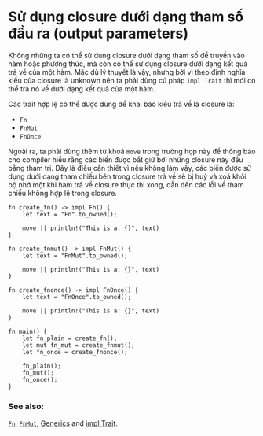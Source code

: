 # Sử dụng closure dưới dạng tham số đầu ra (output parameters)

Không những ta có thể sử dụng closure dưới dạng tham số để truyền vào hàm hoặc phương thức,
mà còn có thể sử dụng closure dưới dạng kết quả trả về của một hàm. Mặc dù lý thuyết là vậy, nhưng
bởi vì theo định nghĩa kiểu của closure là unknown nên ta phải dùng cú pháp `impl Trait` thì mới có thể
trả nó về dưới dạng kết quả của một hàm.

Các trait hợp lệ có thể được dùng để khai báo kiểu trả về là closure là:

- `Fn`
- `FnMut`
- `FnOnce`

Ngoài ra, ta phải dùng thêm từ khoá `move` trong trường hợp này để thông báo cho compiler hiểu rằng
các biến được bắt giữ bởi những closure này đều bằng tham trị. Đây là điều cần thiết vì nếu không làm vậy,
các biến được sử dụng dưới dạng tham chiếu bên trong closure trả về sẽ bị huỷ
và xoá khỏi bộ nhớ một khi hàm trả về closure thực thi xong, dẫn đến các lỗi về tham chiếu không hợp lệ trong closure.

```rust,editable
fn create_fn() -> impl Fn() {
    let text = "Fn".to_owned();

    move || println!("This is a: {}", text)
}

fn create_fnmut() -> impl FnMut() {
    let text = "FnMut".to_owned();

    move || println!("This is a: {}", text)
}

fn create_fnonce() -> impl FnOnce() {
    let text = "FnOnce".to_owned();

    move || println!("This is a: {}", text)
}

fn main() {
    let fn_plain = create_fn();
    let mut fn_mut = create_fnmut();
    let fn_once = create_fnonce();

    fn_plain();
    fn_mut();
    fn_once();
}
```

### See also:

[`Fn`][fn], [`FnMut`][fnmut], [Generics][generics] and [impl Trait][impltrait].

[fn]: https://doc.rust-lang.org/std/ops/trait.Fn.html
[fnmut]: https://doc.rust-lang.org/std/ops/trait.FnMut.html
[generics]: ../../generics.md
[impltrait]: ../../trait/impl_trait.md
